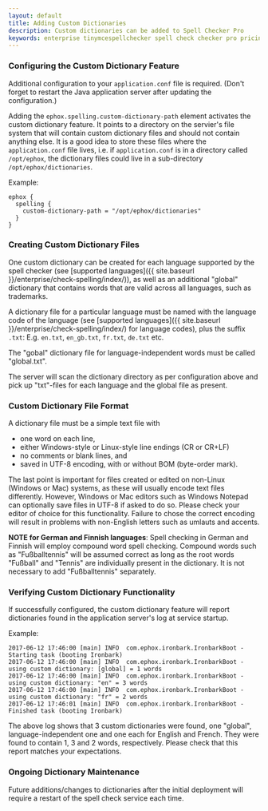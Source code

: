 ```yaml
---
layout: default
title: Adding Custom Dictionaries
description: Custom dictionaries can be added to Spell Checker Pro
keywords: enterprise tinymcespellchecker spell check checker pro pricing
---
```


### Configuring the Custom Dictionary Feature

Additional configuration to your `application.conf` file is required. (Don't forget to restart the Java application server
after updating the configuration.)

Adding the `ephox.spelling.custom-dictionary-path` element activates the custom dictionary feature. It points
to a directory on the servier's file system that will contain custom dictionary files and should not contain anything else.
It is a good idea to store these files where the `application.conf` file lives, i.e. if `application.conf` is in
a directory called `/opt/ephox`, the dictionary files could live in a sub-directory `/opt/ephox/dictionaries`. 

Example:

```
ephox {
  spelling {
    custom-dictionary-path = "/opt/ephox/dictionaries"
  }
}
```

### Creating Custom Dictionary Files

One custom dictionary can be created for each language supported by the spell checker (see [supported languages]({{ site.baseurl }}/enterprise/check-spelling/index/)), as
well as an additional "global" dictionary that contains words that are valid across all languages, such as trademarks.

A dictionary file for a particular language must be named with the language code of the language (see
[supported languages]({{ site.baseurl }}/enterprise/check-spelling/index/) for language codes), plus the suffix `.txt`:
E.g. `en.txt`, `en_gb.txt`, `fr.txt`, `de.txt` etc.

The "gobal" dictionary file for language-independent words must be called "global.txt".

The server will scan the dictionary directory as per configuration above and pick up "txt"-files for each language and
the global file as present.

### Custom Dictionary File Format

A dictionary file must be a simple text file with

* one word on each line,
* either Windows-style or Linux-style line endings (CR or CR+LF)
* no comments or blank lines, and
* saved in UTF-8 encoding, with or without BOM (byte-order mark).

The last point is important for files created or edited on non-Linux (Windows or Mac) systems, as these will usually encode
text files differently. However, Windows or Mac editors such as Windows Notepad can optionally save files in UTF-8 if
asked to do so. Please check your editor of choice for this functionality. Failure to chose the correct encoding will
result in problems with non-English letters such as umlauts and accents.

**NOTE for German and Finnish languages**: Spell checking in German and Finnish will employ compound word spell checking.
Compound words such as "Fußballtennis" will be assumed correct as long as the root words "Fußball" and "Tennis" are
individually present in the dictionary. It is not necessary to add "Fußballtennis" separately.

### Verifying Custom Dictionary Functionality

If successfully configured, the custom dictionary feature will report dictionaries found in
the application server's log at service startup.

Example:

```
2017-06-12 17:46:00 [main] INFO  com.ephox.ironbark.IronbarkBoot - Starting task (booting Ironbark)
2017-06-12 17:46:00 [main] INFO  com.ephox.ironbark.IronbarkBoot - using custom dictionary: [global] = 1 words
2017-06-12 17:46:00 [main] INFO  com.ephox.ironbark.IronbarkBoot - using custom dictionary: "en" = 3 words
2017-06-12 17:46:00 [main] INFO  com.ephox.ironbark.IronbarkBoot - using custom dictionary: "fr" = 2 words
2017-06-12 17:46:01 [main] INFO  com.ephox.ironbark.IronbarkBoot - Finished task (booting Ironbark)
```

The above log shows that 3 custom dictionaries were found, one "global", language-independent one and one each
for English and French. They were found to contain 1, 3 and 2 words, respectively. Please check that this report matches your
expectations.

### Ongoing Dictionary Maintenance

Future additions/changes to dictionaries after the initial deployment will require a restart of the spell check 
service each time.
